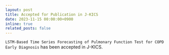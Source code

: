 ```yaml
---
layout: post
title: Accepted for Publication in J-KICS
date: 2023-11-15 00:00:00+0900
inline: true
related_posts: false
---
```

`LSTM-Based Time Series Forecasting of Pulmonary Function Test for COPD Early Diagnosis` has been accepted in J-KICS.
